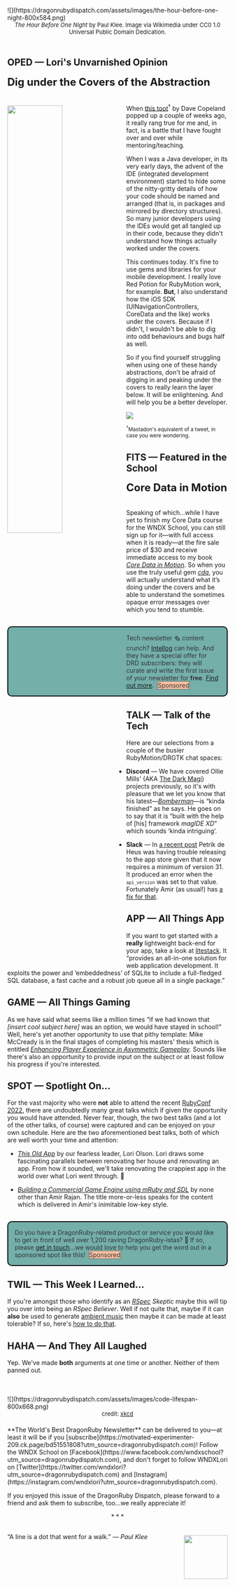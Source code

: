 <div style="display:none;font-size:0;line-height:0;max-height:0;mso-hide:all">DRD127: We're driving you to abstraction this issue.</div>

<div style="padding-bottom: 0px width: 100%; padding-top: 35px;">![](https://dragonrubydispatch.com/assets/images/the-hour-before-one-night-800x584.png)</div>

<div style="font-size: small; text-align: center; padding-bottom: 20px;"><em>The Hour Before One Night</em> by Paul Klee. Image via Wikimedia under CC0 1.0 Universal Public Domain Dedication.</div>

## OPED &#8212; Lori's Unvarnished Opinion

<div style="font-size: x-large; text-align: left; padding-bottom: 20px;"><b>Dig under the Covers of the Abstraction</b></div>

<a href="https://ruby.social/@davetron5000/109880475124023986?utm_source=dragonrubydispatch.com"><img src="https://dragonrubydispatch.com/assets/images/dave-copeland-toot-400x300.png" style="float: left; padding-top: 5px; padding-right: 20px; padding-bottom: 5px; padding-left: 0px; width: 50%;"></a>When [this toot](https://ruby.social/@davetron5000/109880475124023986?utm_source=dragonrubydispatch.com)<sup>&dagger;</sup> by Dave Copeland popped up a couple of weeks ago, it really rang true for me and, in fact, is a battle that I have fought over and over while mentoring/teaching.

When I was a Java developer, in its very early days, the advent of the IDE (integrated development environment) started to hide some of the nitty-gritty details of how your code should be named and arranged (that is, in packages and mirrored by directory structures). So many junior developers using the IDEs would get all tangled up in their code, because they didn't understand how things actually worked under the covers.

This continues today. It's fine to use gems and libraries for your mobile development. I really love Red Potion for RubyMotion work, for example. <b>But</b>, I also understand how the iOS SDK (UINavigationControllers, CoreData and the like) works under the covers. Because if I didn't, I wouldn't be able to dig into odd behaviours and bugs half as well.

So if you find yourself struggling when using one of these handy abstractions, don't be afraid of digging in and peaking under the covers to really learn the layer below. It will be enlightening. And will help you be a better developer.

![](https://dragonrubydispatch.com/assets/images/lori-signature-transparent-800x138.png)

<small><sup>&dagger;</sup>Mastadon's equivalent of a tweet, in case you were wondering.</small>

## FITS &#8212; Featured in the School

<div style="font-size: x-large; text-align: left; padding-bottom: 20px;"><b>Core Data in Motion</b></div>

Speaking of which...while I have yet to finish my Core Data course for the WNDX School, you can still sign up for it&mdash;with full access when it is ready&mdash;at the fire sale price of $30 and receive immediate access to my book <em>[Core Data in Motion](https://wndx.school/p/core-data-in-motion?utm_source=dragonrubydispatch.com)</em>. So when you use the truly useful gem <em>[cdq](https://github.com/infinitered/cdq?utm_source=dragonrubydispatch.com)</em>, you will actually understand what it’s doing under the covers and be able to understand the sometimes opaque error messages over which you tend to stumble.

<div style="background: #74AFAA; padding: 15px; border-style: solid; border-width: 2px; border-color: black; margin-bottom: 15px; border-radius: 10px; margin-top: 30px;" ><span style="color: #333333;">Tech newsletter 🗞️ content crunch? <a href="https://intellog.com/content-crunch.html?utm_source=dragonrubydispatch.com&utm_campaign=DRD127-1">Intellog</a> can help. And they have a special offer for DRD subscribers: they will curate and write the first issue of your newsletter for <b>free</b>. <a href="https://intellog.com/content-crunch.html?utm_source=dragonrubydispatch.com&utm_campaign=DRD127-2">Find out more</a>.&nbsp;&nbsp;<span style="background-color: #FEBFA2; border-style: solid; border-width: 1px; border-color: #666666">Sponsored</span></span></div>

## TALK &#8212; Talk of the Tech

Here are our selections from a couple of the busier RubyMotion/DRGTK chat spaces:

* <b>Discord</b>&nbsp;&mdash;&nbsp;We have covered Ollie Mills' (AKA [The Dark Magi](https://github.com/thedarkmagi)) projects previously, so it's with pleasure that we let you know that his latest&mdash;<em>[Bomberman](https://discord.com/channels/608064116111966245/674410581326823446/1082024653930893393)</em>&mdash;is &ldquo;kinda finished&rdquo; as he says. He goes on to say that it is &ldquo;built with the help of [his] framework <em>magIDE XD</em>&rdquo; which sounds &lsquo;kinda intriguing&rsquo;.

* <b>Slack</b>&nbsp;&mdash;&nbsp;In [a recent post](https://motioneers.slack.com/archives/C056DLZ1V/p1677691773304419?utm_source=dragonrubydispatch.com) Petrik de Heus was having trouble releasing to the app store given that it now requires a minimum of version 31. It produced an error when the <small><code>api_version</code></small> was set to that value. Fortunately Amir (as usual!) has [a fix for that](https://motioneers.slack.com/archives/C056DLZ1V/p1677718566975469?thread_ts=1677691773.304419&cid=C056DLZ1V&?utm_source=dragonrubydispatch.com).

## APP &#8212; All Things App

If you want to get started with a <b>really</b> lightweight back-end for your app, take a look at [litestack](https://github.com/oldmoe/litestack?utm_source=dragonrubydispatch.com). It &ldquo;provides an all-in-one solution for web application development. It exploits the power and &lsquo;embeddedness&rsquo; of SQLite to include a full-fledged SQL database, a fast cache and a robust job queue all in a single package.&rdquo;

## GAME &#8212; All Things Gaming

As we have said what seems like a million times &ldquo;if we had known that <em>[insert cool subject here]</em> was an option, we would have stayed in school!&rdquo; Well, here's yet another opportunity to use that pithy template: Mike McCready is in the final stages of completing his masters' thesis which is entitled <em>[Enhancing Player Experience in Asymmetric Gameplay](https://www.linkedin.com/posts/michaelmccready_asymmetricvr-gradstudent-research-activity-7021323454998077440-b2eJ?utm_source=dragonrubydispatch.com)</em>. Sounds like there's also an opportunity to provide input on the subject or at least follow his progress if you're interested.

## SPOT &#8212; Spotlight On...

For the vast majority who were <b>not</b> able to attend the recent [RubyConf 2022](https://rubyconf.org?utm_source=dragonrubydispatch.com), there are undoubtedly many great talks which if given the opportunity you would have attended. Never fear, though, the two best talks (and a lot of the other talks, of course) were captured and can be enjoyed on your own schedule. Here are the two aforementioned best talks, both of which are well worth your time and attention:

* <em>[This Old App](https://www.youtube.com/watch?v=Y51E4VVKKhk?utm_source=dragonrubydispatch.com
)</em> by our fearless leader, Lori Olson. Lori draws some fascinating parallels between renovating her house and renovating an app. From how it sounded, we'll take renovating the crappiest app in the world over what Lori went through. 🐝

* <em>[Building a Commercial Game Engine using mRuby and SDL](https://www.youtube.com/watch?v=s2rngApV1WU?utm_source=dragonrubydispatch.com)</em> by none other than Amir Rajan. The title more-or-less speaks for the content which is delivered in Amir's inimitable low-key style.

<div style="background: #74AFAA; padding: 15px; border-style: solid; border-width: 2px; border-color: black; margin-bottom: 15px; border-radius: 10px; margin-top: 30px;" ><span style="color: #333333;">Do you have a DragonRuby-related product or service you would like to get in front of well over 1,200 raving DragonRuby-istas? 🐉 If so, please <a href="mailto:lori@wndx.com?Subject=DRD126 Enquiry">get in touch</a>...we would love to help you get the word out in a sponsored spot like this!&nbsp;&nbsp;<span style="background-color: #FEBFA2; border-style: solid; border-width: 1px; border-color: #666666">Sponsored</span></span></div>

## TWIL &#8212; This Week I Learned...

If you're amongst those who identify as an <em>[RSpec](https://rspec.info) Skeptic</em> maybe this will tip you over into being an <em>RSpec Believer</em>. Well if not quite that, maybe if it can <b>also</b> be used to generate [ambient music](https://en.wikipedia.org/wiki/Ambient_music) then maybe it can be made at least tolerable? If so, here's [how to do that](https://ruby.social/@CoralineAda/109973769498896372).

## HAHA &#8212; And They All Laughed

Yep. We've made <b>both</b> arguments at one time or another. Neither of them panned out.

<div style="padding-bottom: 0px width: 100%; padding-top: 35px;">![](https://dragonrubydispatch.com/assets/images/code-lifespan-800x668.png)</div>

<div style="font-size: small; text-align: center; padding-bottom: 20px;">credit: <a href="https://xkcd.com/2730/?utm_source=dragonrubydispatch.com">xkcd</a></div>
**The World's Best DragonRuby Newsletter** can be delivered to you&mdash;at least it will be if you [subscribe](https://motivated-experimenter-209.ck.page/bd51551808?utm_source=dragonrubydispatch.com)! Follow the WNDX School on [Facebook](https://www.facebook.com/wndxschool?utm_source=dragonrubydispatch.com), and don't forget to follow WNDXLori on [Twitter](https://twitter.com/wndxlori?utm_source=dragonrubydispatch.com) and [Instagram](https://instagram.com/wndxlori?utm_source=dragonrubydispatch.com).

If you enjoyed this issue of the DragonRuby Dispatch, please forward to a friend and ask them to subscribe, too...we really appreciate it!

<div style="text-align: center; padding-bottom: 15px;">* * *</div>

<a href="https://en.wikipedia.org/wiki/Paul_Klee?utm_source=dragonrubydispatch.com"><img src="https://dragonrubydispatch.com/assets/images/paul-klee-100x100.png" style="float: right; padding-top: 5px; padding-left: 20px; padding-bottom: 0px; width: 100px;"></a>&ldquo;A line is a dot that went for a walk.&rdquo;&nbsp;&mdash;&nbsp;<em>Paul Klee</em>
